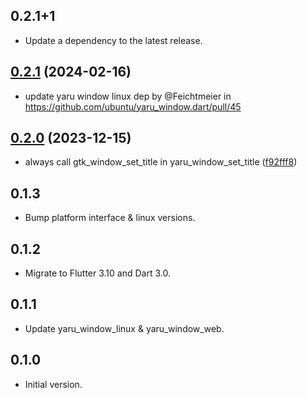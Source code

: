 ## 0.2.1+1

 - Update a dependency to the latest release.

## [0.2.1](https://github.com/ubuntu/yaru_window.dart/compare/yaru_window-v0.2.0...yaru_window-v0.2.1) (2024-02-16)

* update yaru window linux dep by @Feichtmeier in https://github.com/ubuntu/yaru_window.dart/pull/45

## [0.2.0](https://github.com/ubuntu/yaru_window.dart/compare/yaru_window-v0.1.3...yaru_window-v0.2.0) (2023-12-15)


* always call gtk_window_set_title in yaru_window_set_title ([f92fff8](https://github.com/ubuntu/yaru_window.dart/commit/f92fff8bd32bc7de6dbbf37687ba60f7472dc478))

## 0.1.3

- Bump platform interface & linux versions.

## 0.1.2

- Migrate to Flutter 3.10 and Dart 3.0.

## 0.1.1

- Update yaru_window_linux & yaru_window_web.

## 0.1.0

- Initial version.
